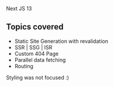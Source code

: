 Next JS 13

## Topics covered

- Static Site Generation with revalidation
- SSR | SSG | ISR
- Custom 404 Page
- Parallel data fetching
- Routing

Styling was not focused :)
